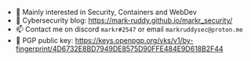 - 🔬 Mainly interested in Security, Containers and WebDev
- 📖 Cybersecurity blog: <https://mark-ruddy.github.io/markr_security/>
- 📫 Contact me on discord `markr#2547` or email `markruddysec@proton.me`
- 🔑 PGP public key: https://keys.openpgp.org/vks/v1/by-fingerprint/4D6732E8BD7949DE8575D90FFE484E9D618B2F44
